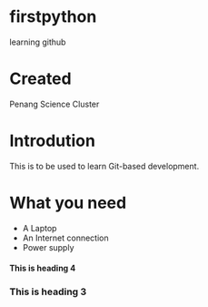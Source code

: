 # firstpython
learning github

# Created
Penang Science Cluster 

# Introdution 

This is to be used to learn Git-based development.

# What you need 

* A Laptop
* An Internet connection 
* Power supply

#### This is heading 4 

### This is heading 3

